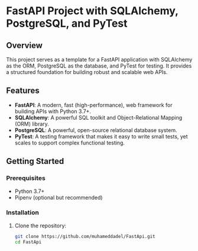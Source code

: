 # FastAPI Project with SQLAlchemy, PostgreSQL, and PyTest

## Overview
This project serves as a template for a FastAPI application with SQLAlchemy as the ORM, PostgreSQL as the database, and PyTest for testing. It provides a structured foundation for building robust and scalable web APIs.

## Features
- **FastAPI**: A modern, fast (high-performance), web framework for building APIs with Python 3.7+.
- **SQLAlchemy**: A powerful SQL toolkit and Object-Relational Mapping (ORM) library.
- **PostgreSQL**: A powerful, open-source relational database system.
- **PyTest**: A testing framework that makes it easy to write small tests, yet scales to support complex functional testing.

## Getting Started

### Prerequisites
- Python 3.7+
- Pipenv (optional but recommended)

### Installation
1. Clone the repository:
   ```bash
   git clone https://github.com/muhameddadel/FastApi.git
   cd FastApi
